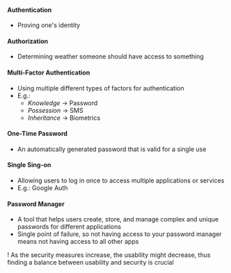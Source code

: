 #### Authentication
- Proving one's identity

#### Authorization
- Determining weather someone should have access to something

#### Multi-Factor Authentication
- Using multiple different types of factors for authentication
- E.g.:
	- *Knowledge* -> Password
	- *Possession* -> SMS
	- *Inheritance* -> Biometrics
	  
#### One-Time Password
- An automatically generated password that is valid for a single use
  
#### Single Sing-on
- Allowing users to log in once to access multiple applications or services
- E.g.: Google Auth

#### Password Manager
- A tool that helps users create, store, and manage complex and unique passwords for different applications
- Single point of failure, so not having access to your password manager means not having access to all other apps

! As the security measures increase, the usability might decrease, thus finding a balance between usability and security is crucial